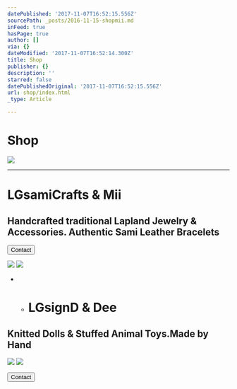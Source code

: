 ```yaml
---
datePublished: '2017-11-07T16:52:15.556Z'
sourcePath: _posts/2016-11-15-shopmii.md
inFeed: true
hasPage: true
author: []
via: {}
dateModified: '2017-11-07T16:52:14.300Z'
title: Shop
publisher: {}
description: ''
starred: false
datePublishedOriginal: '2017-11-07T16:52:15.556Z'
url: shop/index.html
_type: Article

---
```

# **Shop**
![](https://the-grid-user-content.s3-us-west-2.amazonaws.com/28b41c7b-f21b-4773-968e-85c3f2dd961c.jpg)

---

# **LGsamiCrafts & Mii**

## Handcrafted traditional Lapland Jewelry & Accessories. Authentic Sami Leather Bracelets

<button data-role="cta" style="">Contact</button>

![](https://the-grid-user-content.s3-us-west-2.amazonaws.com/f27959a9-de6c-49e7-8927-351d748f3182.jpg)
![](https://the-grid-user-content.s3-us-west-2.amazonaws.com/6813b137-c5d3-4e94-9e14-50a1779d7334.png)

* * # **LGsignD & Dee**

## Knitted Dolls & Stuffed Animal Toys.Made by Hand
![](https://the-grid-user-content.s3-us-west-2.amazonaws.com/fdd398a7-4353-4ced-8dee-a5f0cdc39ec1.jpg)
![](https://the-grid-user-content.s3-us-west-2.amazonaws.com/eafb7699-032b-4fbe-b8eb-3e29b14cd357.png)

<button data-role="cta" style="">Contact</button>
